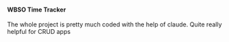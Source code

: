 #### WBSO Time Tracker

The whole project is pretty much coded with the help of claude. Quite really helpful for CRUD apps


